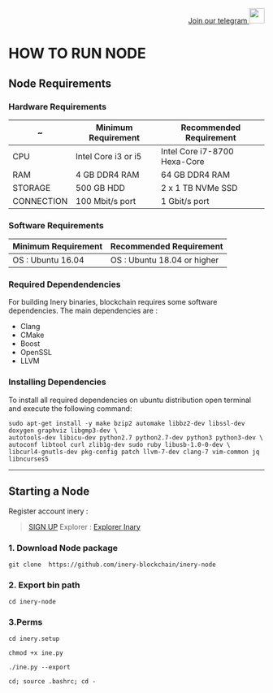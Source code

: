 <p style="font-size:14px" align="right">
<a href="https://t.me/GenzDrops" target="_blank">Join our telegram <img src="https://user-images.githubusercontent.com/50621007/183283867-56b4d69f-bc6e-4939-b00a-72aa019d1aea.png" width="30"/></a>

# HOW TO RUN NODE

## Node Requirements

### Hardware Requirements

<table class="table">
  <thead>
    <tr>
        <th>~</th>  
        <th rowspan>Minimum Requirement</th>
        <th rowspan>Recommended Requirement</th>
    </tr>
   </thead>
   <tbody>
    <tr>
       <td>CPU</td>
       <td>Intel Core i3 or i5</td>
       <td>Intel Core i7-8700 Hexa-Core</td>
    </tr>
    <tr>
       <td>RAM</td>
       <td>4 GB DDR4 RAM</td>
       <td>64 GB DDR4 RAM</td>
    <tr>
       <td>STORAGE</td>
       <td>500 GB HDD</td>
       <td>2 x 1 TB NVMe SSD</td>
    </tr>
    <tr>
       <td>CONNECTION</td>
       <td>100 Mbit/s port</td>
       <td>1 Gbit/s port</td>
    </tr>
</table>

### Software Requirements

<table class="table">
  <thead>
     <tr>
       <th>Minimum Requirement</th>
       <th>Recommended Requirement</th>
     </tr>
  </thead>
  <tbody>
      <tr>
        <td>OS : Ubuntu 16.04</td>
        <td>OS : Ubuntu 18.04 or higher</td>
      </tr>
  </tbody>
</table>

### Required Dependendencies

For building Inery binaries, blockchain requires some software dependencies. The main dependencies are :

* Clang
* CMake
* Boost
* OpenSSL
* LLVM

### Installing Dependencies

To install all required dependencies on ubuntu distribution open terminal and execute the following command:

```
sudo apt-get install -y make bzip2 automake libbz2-dev libssl-dev doxygen graphviz libgmp3-dev \
autotools-dev libicu-dev python2.7 python2.7-dev python3 python3-dev \
autoconf libtool curl zlib1g-dev sudo ruby libusb-1.0-0-dev \
libcurl4-gnutls-dev pkg-config patch llvm-7-dev clang-7 vim-common jq libncurses5
```

---

## Starting a Node

Register account inery :
> [SIGN UP](https://testnet.inery.io/)
Explorer :
> [Explorer Inary](https://explorer.inery.io/ "Explorer Inary")

###  1. Download Node package

```
git clone  https://github.com/inery-blockchain/inery-node
```

### 2. Export bin path

```
cd inery-node
```

### 3.Perms

```
cd inery.setup
```
```
chmod +x ine.py
```
```
./ine.py --export
```
```
cd; source .bashrc; cd -
```




